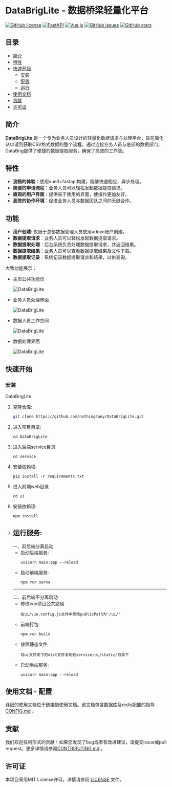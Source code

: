 # DataBrigLite - 数据桥梁轻量化平台

[![GitHub license](https://img.shields.io/badge/license-MIT-blue.svg)](https://github.com/nothing4any/DataBrigLite//LICENSE)
[![FastAPI](https://img.shields.io/badge/Framework-FastAPI%200.68.2-brightgreen.svg)](https://fastapi.tiangolo.com/)
[![Vue.js](https://img.shields.io/badge/Frontend-Vue.js%203.2.31-%234FC08D.svg)](https://v3.vuejs.org/)
[![GitHub issues](https://img.shields.io/github/issues/nothing4any/DataBrigLite.svg)](https://github.com/nothing4any/DataBrigLite/issues)
[![GitHub stars](https://img.shields.io/github/stars/nothing4any/DataBrigLite.svg?style=social&label=Star)](https://github.com/nothing4any/DataBrigLite/stargazers)

## 目录
- [简介](#简介)
- [特性](#特性)
- [快速开始](#快速开始)
  - [安装](#安装)
  - [配置](#配置)
  - [运行](#运行)
- [使用文档](#使用文档)
- [贡献](#贡献)
- [许可证](#许可证)

## 简介

**DataBrigLite** 是一个专为业务人员设计的轻量化数据请求与处理平台，旨在简化从申请到获取CSV格式数据的整个流程。通过连接业务人员与总部的数据部门，DataBrig提供了便捷的数据提取服务，确保了高效的工作流。

## 特性

- **流畅的体验**：使用vue3+fastapi构建，能够快速相应，异步处理。
- **简便的申请流程**：业务人员可以轻松发起数据提取请求。
- **直观的用户界面**：提供易于使用的界面，使操作更加友好。
- **高效的协作环境**：促进业务人员与数据团队之间的无缝合作。

## 功能
- **用户创建**: 仅限于总部数据管理人员使用admin账户创建。
- **数据提取请求**：业务人员可以轻松发起数据提取请求。
- **数据提取处理**：后台系统负责处理数据提取请求，并返回结果。
- **数据提取结果**：业务人员可以查看数据提取结果及文件下载。
- **数据提取记录**：系统记录数据提取请求和结果，以供查询。

大致功能展示：
- 主页公共功能页

  ![DataBrigLite](https://github.com/nothing4any/DataBrigLite/docs/img/home.png)

- 业务人员处理界面

  ![DataBrigLite](https://github.com/nothing4any/DataBrigLite/docs/img/业务人员处理.PNG.png)

- 数据人员工作空间

  ![DataBrigLite](https://github.com/nothing4any/DataBrigLite/docs/img/数据人员工作空间.PNG.png)

- 数据处理界面

  ![DataBrigLite](https://github.com/nothing4any/DataBrigLite/docs/img/数据处理.PNG.png)

## 快速开始

### 安装

DataBrigLite

1. 克隆仓库:
    ```bash
    git clone https://github.com/nothing4any/DataBrigLite.git
    ```
2. 进入项目目录:
    ```
    cd DataBrigLite
    ```
3. 进入后端service目录
    ```
    cd service
    ```
4. 安装依赖项:
    ```
    pip install -r requirements.txt
    ```
5. 进入前端web目录
    ```
    cd ui
    ```
6. 安装依赖项:
    ```
    npm install
    ```
7. 运行服务:
    ---
    一、前后端分离启动
      - 启动后端服务:
          ```
          uvicorn main:app --reload
          ```
      - 启动前端服务:
          ```
          npm run serve
          ```
    ---
    二、前后端不分离启动
      - 修改vue项目公共路径
        ```
        在ui/vue.config.js文件中修改publicPath为'/ui/'
        ```
      - 前端打包
        ```
        npm run build
        ```
      - 放置静态文件
        ```
        将ui文件夹下的dist文件复制到service/ui/static/目录下
        ```
      - 启动后端服务:
        ```
        uvicorn main:app --reload
        ```
    



## 使用文档 - 配置
详细的使用文档位于链接到使用文档。该文档包含数据库及redis配置的指导[CONFIG.md](https://github.com/nothing4any/DataBrigLite/docs/CONFIG.md) 。

## 贡献
我们欢迎任何形式的贡献！如果您发现了bug或者有改进建议，请提交issue或pull request。更多详情请参阅[CONTRIBUTING.md](https://github.com/nothing4any/DataBrigLite/docs/CONTRIBUTING.md) 。

## 许可证
本项目采用MIT License许可，详情请参阅 [LICENSE](https://github.com/nothing4any/DataBrigLite/LICENSE) 文件。
